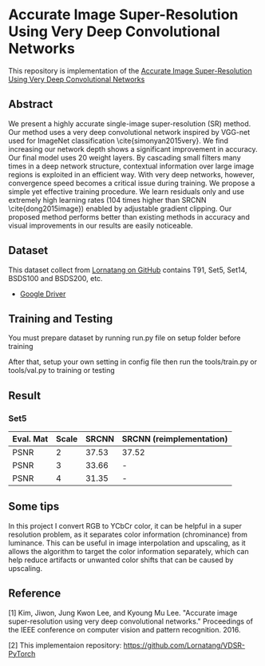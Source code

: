 # Accurate Image Super-Resolution Using Very Deep Convolutional Networks

This repository is implementation of the [Accurate Image Super-Resolution Using Very Deep Convolutional Networks](https://arxiv.org/abs/1511.04587)

## Abstract

We present a highly accurate single-image super-resolution (SR) method. Our method uses a very deep convolutional network inspired by VGG-net used for ImageNet classification \cite{simonyan2015very}. We find increasing our network depth shows a significant improvement in accuracy. Our final model uses 20 weight layers. By cascading small filters many times in a deep network structure, contextual information over large image regions is exploited in an efficient way. With very deep networks, however, convergence speed becomes a critical issue during training. We propose a simple yet effective training procedure. We learn residuals only and use extremely high learning rates (104 times higher than SRCNN \cite{dong2015image}) enabled by adjustable gradient clipping. Our proposed method performs better than existing methods in accuracy and visual improvements in our results are easily noticeable.

## Dataset

This dataset collect from [Lornatang on GitHub](https://github.com/Lornatang) contains T91, Set5, Set14, BSDS100 and BSDS200, etc.

- [Google Driver](https://drive.google.com/drive/folders/1A6lzGeQrFMxPqJehK9s37ce-tPDj20mD?usp=sharing)

## Training and Testing

You must prepare dataset by running run.py file on setup folder before training

After that, setup your own setting in config file then run the tools/train.py or tools/val.py to training or testing

## Result

### Set5

| Eval. Mat | Scale | SRCNN | SRCNN (reimplementation) |
|-----------|-------|-------|--------------|
| PSNR | 2 | 37.53 | 37.52 | 37.31
| PSNR | 3 | 33.66 | - |
| PSNR | 4 | 31.35 | - |

## Some tips

In this project I convert RGB to YCbCr color, it can be helpful in a super resolution problem, as it separates color information (chrominance) from luminance. This can be useful in image interpolation and upscaling, as it allows the algorithm to target the color information separately, which can help reduce artifacts or unwanted color shifts that can be caused by upscaling.

## Reference
[1] Kim, Jiwon, Jung Kwon Lee, and Kyoung Mu Lee. "Accurate image super-resolution using very deep convolutional networks." Proceedings of the IEEE conference on computer vision and pattern recognition. 2016.

[2] This implementaion repository: https://github.com/Lornatang/VDSR-PyTorch

